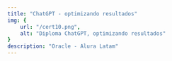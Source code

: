 ```yaml
---
title: "ChatGPT - optimizando resultados"
img: {
    url: "/cert10.png",
    alt: "Diploma ChatGPT, optimizando resultados"
}
description: "Oracle - Alura Latam"
---
```


